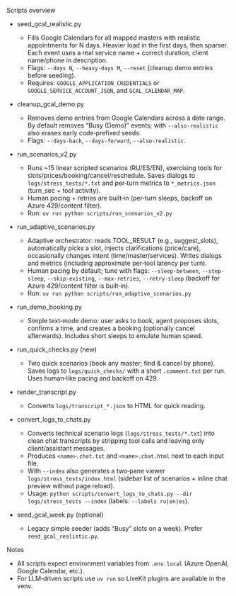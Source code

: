 Scripts overview

- seed_gcal_realistic.py
  - Fills Google Calendars for all mapped masters with realistic appointments for N days. Heavier load in the first days, then sparser. Each event uses a real service name + correct duration, client name/phone in description.
  - Flags: `--days N`, `--heavy-days M`, `--reset` (cleanup demo entries before seeding).
  - Requires: `GOOGLE_APPLICATION_CREDENTIALS` or `GOOGLE_SERVICE_ACCOUNT_JSON`, and `GCAL_CALENDAR_MAP`.

- cleanup_gcal_demo.py
  - Removes demo entries from Google Calendars across a date range. By default removes “Busy (Demo)” events; with `--also-realistic` also erases early code‑prefixed seeds.
  - Flags: `--days-back`, `--days-forward`, `--also-realistic`.

- run_scenarios_v2.py
  - Runs ~15 linear scripted scenarios (RU/ES/EN), exercising tools for slots/prices/booking/cancel/reschedule. Saves dialogs to `logs/stress_tests/*.txt` and per‑turn metrics to `*_metrics.json` (turn_sec + tool activity).
  - Human pacing + retries are built‑in (per‑turn sleeps, backoff on Azure 429/content filter).
  - Run: `uv run python scripts/run_scenarios_v2.py`

- run_adaptive_scenarios.py
  - Adaptive orchestrator: reads TOOL_RESULT (e.g., suggest_slots), automatically picks a slot, injects clarifications (price/care), occasionally changes intent (time/master/services). Writes dialogs and metrics (including approximate per‑tool latency per turn).
  - Human pacing by default; tune with flags: `--sleep-between`, `--step-sleep`, `--skip-existing`, `--max-retries`, `--retry-sleep` (backoff for Azure 429/content filter is built‑in).
  - Run: `uv run python scripts/run_adaptive_scenarios.py`

- run_demo_booking.py
  - Simple text‑mode demo: user asks to book, agent proposes slots, confirms a time, and creates a booking (optionally cancel afterwards). Includes short sleeps to emulate human speed.

- run_quick_checks.py (new)
  - Two quick scenarios (book any master; find & cancel by phone). Saves logs to `logs/quick_checks/` with a short `.comment.txt` per run. Uses human‑like pacing and backoff on 429.

- render_transcript.py
  - Converts `logs/transcript_*.json` to HTML for quick reading.

- convert_logs_to_chats.py
  - Converts technical scenario logs (`logs/stress_tests/*.txt`) into clean chat transcripts by stripping tool calls and leaving only client/assistant messages.
  - Produces `<name>.chat.txt` and `<name>.chat.html` next to each input file.
  - With `--index` also generates a two‑pane viewer `logs/stress_tests/index.html` (sidebar list of scenarios + inline chat preview without page reload).
  - Usage: `python scripts/convert_logs_to_chats.py --dir logs/stress_tests --index` (labels: `--labels ru|en|es`).

- seed_gcal_week.py (optional)
  - Legacy simple seeder (adds “Busy” slots on a week). Prefer `seed_gcal_realistic.py`.

Notes
- All scripts expect environment variables from `.env.local` (Azure OpenAI, Google Calendar, etc.).
- For LLM‑driven scripts use `uv run` so LiveKit plugins are available in the venv.
